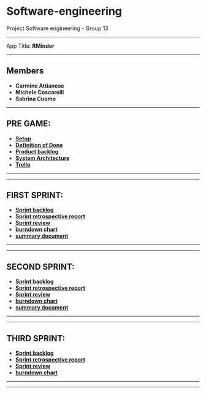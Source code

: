 # Software-engineering

Project Software engineering - Group 13
<hr>
App Title: <b>RMinder<b>
<hr>
<h2> Members </h2>

<ul>
  <li> Carmine Attianese</li>
  <li> Michele Coscarelli</li>
  <li> Sabrina Cuomo</li>
  
</ul>

<hr>
<h2> PRE GAME: </h2>


<ul>
  <li><a href="https://1drv.ms/w/s!Ai7isgMnC7WcjlW-L2QPM5bmjCUM?e=YlQ64J">Setup </a></li>
  <li><a href="https://1drv.ms/w/s!Ai7isgMnC7WcjlllYUhCPAbx50mK?e=9tfYkz">Definition of Done </a></li>
  

<li> <a href="https://1drv.ms/w/s!Ai7isgMnC7WcjlfvfPAU61lgjTGR?e=XpiT52">Product backlog </a></li>
<li><a href="https://unisalerno-my.sharepoint.com/:w:/g/personal/s_cuomo22_studenti_unisa_it/EV_htFI8gChEgaZa2Tkgi60BUwkwIWtYXy1ht9JROXvi0Q?e=QoROab"> System Architecture </a></li>
<li><a href="https://trello.com/b/bHj0aId1/gruppo-13"> Trello </a></li>

</ul>

<hr>
<hr>

<h2> FIRST SPRINT: </h2>
<ul>
  
<li> <a href="https://1drv.ms/w/s!Ai7isgMnC7Wcjlve3rNvMIGQtFdr?e=LRcwV9 "> Sprint backlog </a> </li>
<li> <a href="https://unisalerno-my.sharepoint.com/:w:/g/personal/c_attianese13_studenti_unisa_it/EctsRn3oPwlGmCi_c-X5G7MBhpq_w4pNeCvBPXZntx8pVw?e=8vO8xd"> Sprint retrospective report </a> </li>
<li> <a href="https://unisalerno-my.sharepoint.com/:w:/g/personal/c_attianese13_studenti_unisa_it/EeB17MVXMYpKnEkUwYwYgrEBJCXb772sGPnakTTVofQtnw?e=9zRfUV"> Sprint review </a> </li>
<li> <a href="https://unisalerno-my.sharepoint.com/:w:/g/personal/c_attianese13_studenti_unisa_it/EfpFk4vl1PFFrG7lyoUU_d4B97Am0243ZwYg4XBVoGGguA?e=xSi8by"> burndown chart </a> </li>
<li> <a href="https://1drv.ms/w/s!Ai7isgMnC7Wcjl8h6BPegpJuoBRA"> summary document </a> </li>



</ul>

<hr>
<hr>

<h2> SECOND SPRINT: </h2>
<ul>
  
<li> <a href="https://1drv.ms/w/s!Ai7isgMnC7WcjmEmmHKhdrjnrF6-?e=qDp1QS"> Sprint backlog </a> </li>
<li> <a href="https://unisalerno-my.sharepoint.com/:w:/g/personal/c_attianese13_studenti_unisa_it/EdwKNi3-HLNPuCv8CNExSDEB2lHHguqsS4a74Tojvqs-ZQ?e=pdHT84"> Sprint retrospective report </a> </li>
<li> <a href="https://unisalerno-my.sharepoint.com/:w:/g/personal/c_attianese13_studenti_unisa_it/EVRM4UlyldpKoZ11OGuPkbcB0sBczvAYnGwrYZ5VTEf3MA?e=SzB8aX"> Sprint review </a> </li>
<li> <a href="https://unisalerno-my.sharepoint.com/:w:/g/personal/c_attianese13_studenti_unisa_it/ETM0Q4fzjydNhB1CNNdTZb8BteaRoEjh4254XDUMO7VClA?e=4wmk1A"> burndown chart </a> </li>
<li> <a href="https://unisalerno-my.sharepoint.com/:w:/g/personal/c_attianese13_studenti_unisa_it/Ecw9KiwKZshEi9glqH5W4bcBsFKfRvdAKSW9CBNqBWjSng?e=bal7Om"> summary document </a> </li>

</ul>

<hr>
<hr>

<h2> THIRD SPRINT: </h2>
<ul>
  
<li> <a href="https://1drv.ms/w/s!Ai7isgMnC7WcjmP8XWMbxJH2GHKF?e=WRxzyr"> Sprint backlog </a> </li>
<li> <a href="https://unisalerno-my.sharepoint.com/:w:/g/personal/c_attianese13_studenti_unisa_it/ERMCqRt2rlhBpg8-DbHlp9YBFpyIh75ElVZeG_i86u_cng?e=KK5SDE"> Sprint retrospective report </a> </li>
<li> <a href="https://1drv.ms/w/s!Ai7isgMnC7WcjmWL6fyOMIwOXyw0"> Sprint review </a> </li>
<li> <a href="https://unisalerno-my.sharepoint.com/:w:/g/personal/c_attianese13_studenti_unisa_it/EUZ2HBdSoLBMgmXdzWYLspIBEXgFpjSvVaTZzN0jMXh9-A?e=rH8t0I"> burndown chart </a> </li>
<!-- <li> <a href=" "> summary document </a> </li> --> 
  
</ul>
<hr>
<hr>

</ul>






